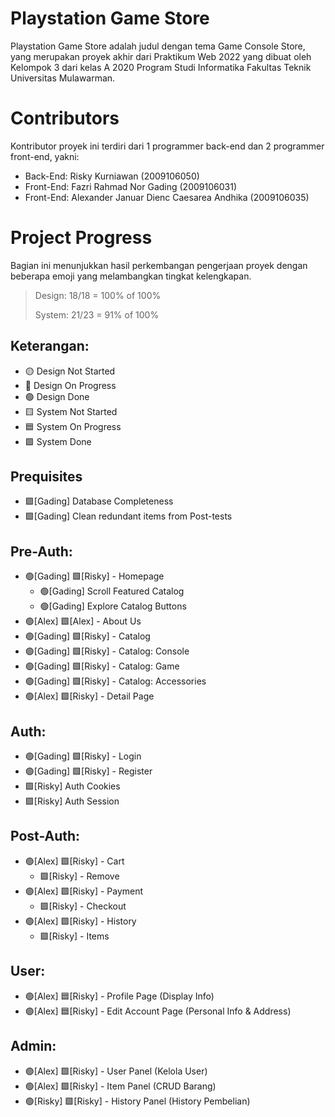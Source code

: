 # Playstation Game Store
Playstation Game Store adalah judul dengan tema Game Console Store, yang merupakan proyek akhir dari Praktikum Web 2022 yang dibuat oleh Kelompok 3 dari kelas A 2020 Program Studi Informatika Fakultas Teknik Universitas Mulawarman.

# Contributors
Kontributor proyek ini terdiri dari 1 programmer back-end dan 2 programmer front-end, yakni:
- Back-End: Risky Kurniawan (2009106050)
- Front-End: Fazri Rahmad Nor Gading (2009106031)
- Front-End: Alexander Januar Dienc Caesarea Andhika (2009106035)

# Project Progress
Bagian ini menunjukkan hasil perkembangan pengerjaan proyek dengan beberapa emoji yang melambangkan tingkat kelengkapan.

> Design: 
> 18/18 = 100% of 100%
> 
> System:
> 21/23 = 91% of 100%

## Keterangan:
- 🟡 Design Not Started
- 🔵 Design On Progress
- 🟢 Design Done
- 🟨 System Not Started
- 🟦 System On Progress
- 🟩 System Done

## Prequisites
- 🟩[Gading] Database Completeness
- 🟩[Gading] Clean redundant items from Post-tests

## Pre-Auth:
- 🟢[Gading] 🟩[Risky] - Homepage
  - 🟢[Gading] Scroll Featured Catalog
  - 🟢[Gading] Explore Catalog Buttons  
- 🟢[Alex] 🟩[Alex] - About Us
- 🟢[Gading] 🟩[Risky] - Catalog
- 🟢[Gading] 🟩[Risky] - Catalog: Console
- 🟢[Gading] 🟩[Risky] - Catalog: Game 
- 🟢[Gading] 🟩[Risky] - Catalog: Accessories 
- 🟢[Alex]   🟩[Risky] - Detail Page 

## Auth:
- 🟢[Gading] 🟩[Risky] - Login
- 🟢[Gading] 🟩[Risky] - Register
- 🟩[Risky] Auth Cookies 
- 🟩[Risky] Auth Session

## Post-Auth:
- 🟢[Alex] 🟩[Risky] - Cart
  - 🟩[Risky] - Remove
- 🟢[Alex] 🟩[Risky] - Payment
  - 🟩[Risky] - Checkout
- 🟢[Alex] 🟩[Risky] - History
  - 🟩[Risky] - Items

## User:
- 🟢[Alex] 🟦[Risky] - Profile Page (Display Info) 
- 🟢[Alex] 🟦[Risky] - Edit Account Page (Personal Info & Address)

## Admin:
- 🟢[Alex] 🟩[Risky] - User Panel (Kelola User) 
- 🟢[Alex] 🟩[Risky] - Item Panel (CRUD Barang) 
- 🟢[Risky] 🟩[Risky] - History Panel (History Pembelian) 
